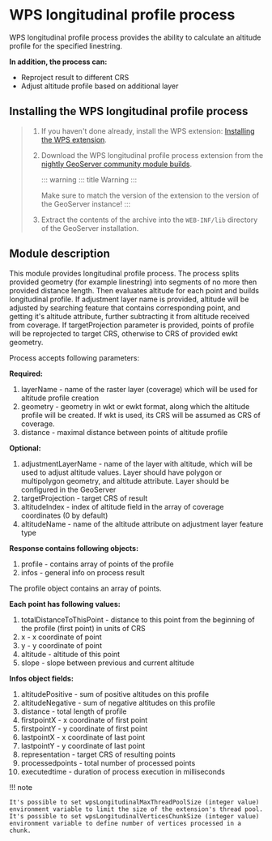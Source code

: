 # WPS longitudinal profile process

WPS longitudinal profile process provides the ability to calculate an altitude profile for the specified linestring.

**In addition, the process can:**

-   Reproject result to different CRS
-   Adjust altitude profile based on additional layer

## Installing the WPS longitudinal profile process

> 1.  If you haven't done already, install the WPS extension: [Installing the WPS extension](../../services/wps/install.md).
>
> 2.  Download the WPS longitudinal profile process extension from the [nightly GeoServer community module builds](https://build.geoserver.org/geoserver/main/community-latest/).
>
>     ::: warning
>     ::: title
>     Warning
>     :::
>
>     Make sure to match the version of the extension to the version of the GeoServer instance!
>     :::
>
> 3.  Extract the contents of the archive into the `WEB-INF/lib` directory of the GeoServer installation.

## Module description

This module provides longitudinal profile process. The process splits provided geometry (for example linestring) into segments of no more then provided distance length. Then evaluates altitude for each point and builds longitudinal profile. If adjustment layer name is provided, altitude will be adjusted by searching feature that contains corresponding point, and getting it's altitude attribute, further subtracting it from altitude received from coverage. If targetProjection parameter is provided, points of profile will be reprojected to target CRS, otherwise to CRS of provided ewkt geometry.

Process accepts following parameters:

**Required:**

1.  layerName - name of the raster layer (coverage) which will be used for altitude profile creation
2.  geometry - geometry in wkt or ewkt format, along which the altitude profile will be created. If wkt is used, its CRS will be assumed as CRS of coverage.
3.  distance - maximal distance between points of altitude profile

**Optional:**

1.  adjustmentLayerName - name of the layer with altitude, which will be used to adjust altitude values. Layer should have polygon or multipolygon geometry, and altitude attribute. Layer should be configured in the GeoServer
2.  targetProjection - target CRS of result
3.  altitudeIndex - index of altitude field in the array of coverage coordinates (0 by default)
4.  altitudeName - name of the altitude attribute on adjustment layer feature type

**Response contains following objects:**

1.  profile - contains array of points of the profile
2.  infos - general info on process result

The profile object contains an array of points.

**Each point has following values:**

1.  totalDistanceToThisPoint - distance to this point from the beginning of the profile (first point) in units of CRS
2.  x - x coordinate of point
3.  y - y coordinate of point
4.  altitude - altitude of this point
5.  slope - slope between previous and current altitude

**Infos object fields:**

1.  altitudePositive - sum of positive altitudes on this profile
2.  altitudeNegative - sum of negative altitudes on this profile
3.  distance - total length of profile
4.  firstpointX - x coordinate of first point
5.  firstpointY - y coordinate of first point
6.  lastpointX - x coordinate of last point
7.  lastpointY - y coordinate of last point
8.  representation - target CRS of resulting points
9.  processedpoints - total number of processed points
10. executedtime - duration of process execution in milliseconds

!!! note

    It's possible to set wpsLongitudinalMaxThreadPoolSize (integer value) environment variable to limit the size of the extension's thread pool. It's possible to set wpsLongitudinalVerticesChunkSize (integer value) environment variable to define number of vertices processed in a chunk.
